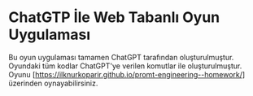 # ChatGTP İle Web Tabanlı Oyun Uygulaması
Bu oyun uygulaması tamamen ChatGPT tarafından oluşturulmuştur. Oyundaki tüm kodlar ChatGPT'ye verilen komutlar ile oluşturulmuştur.
Oyunu [https://ilknurkoparir.github.io/promt-engineering--homework/] üzerinden oynayabilirsiniz.
